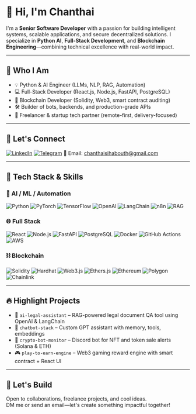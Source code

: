 # 👋 Hi, I'm Chanthai

I'm a **Senior Software Developer** with a passion for building intelligent systems, scalable applications, and secure decentralized solutions. I specialize in **Python AI**, **Full-Stack Development**, and **Blockchain Engineering**—combining technical excellence with real-world impact.

---

## 🧠 Who I Am

- 💡 Python & AI Engineer (LLMs, NLP, RAG, Automation)
- 💻 Full-Stack Developer (React.js, Node.js, FastAPI, PostgreSQL)
- 🔗 Blockchain Developer (Solidity, Web3, smart contract auditing)
- 🛠 Builder of bots, backends, and production-grade APIs
- 🎯 Freelancer & startup tech partner (remote-first, delivery-focused)

---

## 🔗 Let's Connect

[![LinkedIn](https://img.shields.io/badge/LinkedIn-blue?style=for-the-badge&logo=linkedin)](https://linkedin.com/in/sp-959565126)
[![Telegram](https://img.shields.io/badge/Telegram-0088cc?style=for-the-badge&logo=telegram)](https://t.me/codingmentor)
📧 Email: [chanthaisihabouth@gmail.com](mailto:chanthaisihabouth@gmail.com)

---

## 🚀 Tech Stack & Skills

### 🧠 AI / ML / Automation
![Python](https://img.shields.io/badge/-Python-3776AB?style=for-the-badge&logo=python)
![PyTorch](https://img.shields.io/badge/-PyTorch-EE4C2C?style=for-the-badge&logo=pytorch)
![TensorFlow](https://img.shields.io/badge/-TensorFlow-FF6F00?style=for-the-badge&logo=tensorflow)
![OpenAI](https://img.shields.io/badge/-OpenAI-412991?style=for-the-badge&logo=openai)
![LangChain](https://img.shields.io/badge/-LangChain-0A0A0A?style=for-the-badge)
![n8n](https://img.shields.io/badge/-n8n-FF6C37?style=for-the-badge)
![RAG](https://img.shields.io/badge/-RAG-blue?style=for-the-badge)

### 🌐 Full Stack
![React](https://img.shields.io/badge/-React-61DAFB?style=for-the-badge&logo=react)
![Node.js](https://img.shields.io/badge/-Node.js-339933?style=for-the-badge&logo=nodedotjs)
![FastAPI](https://img.shields.io/badge/-FastAPI-009688?style=for-the-badge&logo=fastapi)
![PostgreSQL](https://img.shields.io/badge/-PostgreSQL-336791?style=for-the-badge&logo=postgresql)
![Docker](https://img.shields.io/badge/-Docker-2496ED?style=for-the-badge&logo=docker)
![GitHub Actions](https://img.shields.io/badge/-GitHub%20Actions-2088FF?style=for-the-badge&logo=githubactions)
![AWS](https://img.shields.io/badge/-AWS-232F3E?style=for-the-badge&logo=amazon-aws)

### ⛓️ Blockchain
![Solidity](https://img.shields.io/badge/-Solidity-363636?style=for-the-badge&logo=solidity)
![Hardhat](https://img.shields.io/badge/-Hardhat-black?style=for-the-badge)
![Web3.js](https://img.shields.io/badge/-Web3.js-green?style=for-the-badge)
![Ethers.js](https://img.shields.io/badge/-Ethers.js-red?style=for-the-badge)
![Ethereum](https://img.shields.io/badge/-Ethereum-3C3C3D?style=for-the-badge&logo=ethereum)
![Polygon](https://img.shields.io/badge/-Polygon-8247e5?style=for-the-badge)
![Chainlink](https://img.shields.io/badge/-Chainlink-375BD2?style=for-the-badge)

---

## 🔥 Highlight Projects

- 🤖 `ai-legal-assistant` – RAG-powered legal document QA tool using OpenAI & LangChain
- 🧠 `chatbot-stack` – Custom GPT assistant with memory, tools, embeddings
- 💸 `crypto-bot-monitor` – Discord bot for NFT and token sale alerts (Solana & ETH)
- 🎮 `play-to-earn-engine` – Web3 gaming reward engine with smart contract + React UI

---

## 📢 Let's Build

Open to collaborations, freelance projects, and cool ideas.  
DM me or send an email—let's create something impactful together!

